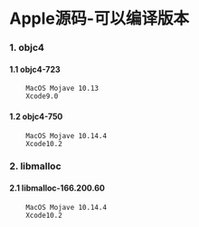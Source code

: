 # Apple源码-可以编译版本

### 1. objc4

#### 1.1 objc4-723

		MacOS Mojave 10.13
		Xcode9.0

#### 1.2 objc4-750

		MacOS Mojave 10.14.4
		Xcode10.2
		
### 2. libmalloc

#### 2.1 libmalloc-166.200.60

		MacOS Mojave 10.14.4
		Xcode10.2